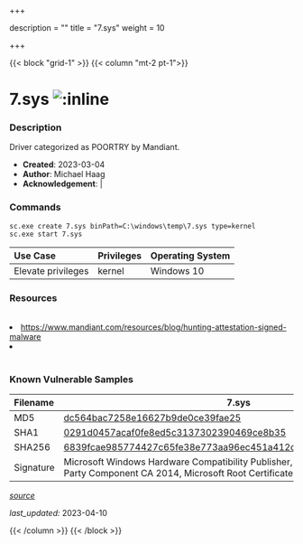 +++

description = ""
title = "7.sys"
weight = 10

+++


{{< block "grid-1" >}}
{{< column "mt-2 pt-1">}}


# 7.sys ![:inline](/images/twitter_verified.png) 


### Description

Driver categorized as POORTRY by Mandiant.

- **Created**: 2023-03-04
- **Author**: Michael Haag
- **Acknowledgement**:  | [](https://twitter.com/)

### Commands

```
sc.exe create 7.sys binPath=C:\windows\temp\7.sys type=kernel
sc.exe start 7.sys
```

| Use Case | Privileges | Operating System | 
|:---- | ---- | ---- |
| Elevate privileges | kernel | Windows 10 |

### Resources
<br>
<li><a href="https://www.mandiant.com/resources/blog/hunting-attestation-signed-malware">https://www.mandiant.com/resources/blog/hunting-attestation-signed-malware</a></li>
<li><a href=""></a></li>
<br>

### Known Vulnerable Samples

| Filename | 7.sys |
|:---- | ---- | 
| MD5 | <a href="https://www.virustotal.com/gui/file/dc564bac7258e16627b9de0ce39fae25">dc564bac7258e16627b9de0ce39fae25</a> |
| SHA1 | <a href="https://www.virustotal.com/gui/file/0291d0457acaf0fe8ed5c3137302390469ce8b35">0291d0457acaf0fe8ed5c3137302390469ce8b35</a> |
| SHA256 | <a href="https://www.virustotal.com/gui/file/6839fcae985774427c65fe38e773aa96ec451a412caa5354ad9e2b9b54ffe6c1">6839fcae985774427c65fe38e773aa96ec451a412caa5354ad9e2b9b54ffe6c1</a> |
| Signature | Microsoft Windows Hardware Compatibility Publisher, Microsoft Windows Third Party Component CA 2014, Microsoft Root Certificate Authority 2010   |


[*source*](https://github.com/magicsword-io/LOLDrivers/tree/main/yaml/7.yaml)

*last_updated:* 2023-04-10








{{< /column >}}
{{< /block >}}

